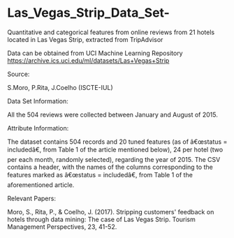 # Las_Vegas_Strip_Data_Set-
Quantitative and categorical features from online reviews from 21 hotels located in Las Vegas Strip, extracted from TripAdvisor

Data can be obtained from UCI Machine Learning Repository https://archive.ics.uci.edu/ml/datasets/Las+Vegas+Strip

Source:

S.Moro, P.Rita, J.Coelho (ISCTE-IUL)


Data Set Information:

All the 504 reviews were collected between January and August of 2015.


Attribute Information:

The dataset contains 504 records and 20 tuned features (as of â€œstatus = includedâ€, from Table 1 of the article mentioned below), 
24 per hotel (two per each month, randomly selected), regarding the year of 2015. 
The CSV contains a header, with the names of the columns corresponding to the features marked as â€œstatus = includedâ€, from Table 1 of the aforementioned article.


Relevant Papers:

Moro, S., Rita, P., & Coelho, J. (2017). Stripping customers' feedback on hotels through data mining: The case of Las Vegas Strip. Tourism Management Perspectives, 23, 41-52.
